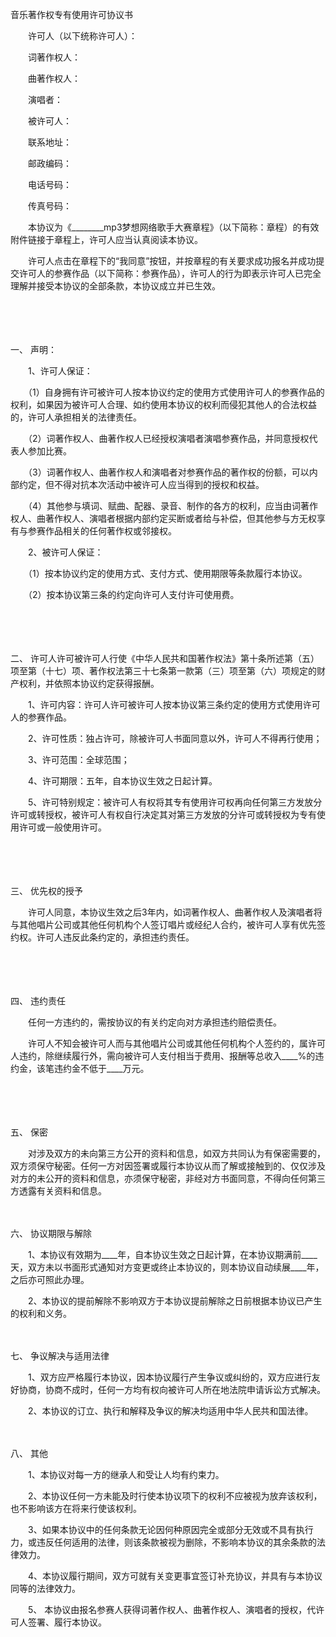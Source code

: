 



音乐著作权专有使用许可协议书



 

　　许可人（以下统称许可人）：

　　词著作权人：

　　曲著作权人：

　　演唱者：　　

　　被许可人：

　　联系地址：

　　邮政编码：

　　电话号码：

　　传真号码：　　

　　本协议为《________mp3梦想网络歌手大赛章程》（以下简称：章程）的有效附件链接于章程上，许可人应当认真阅读本协议。

　　许可人点击在章程下的“我同意”按钮，并按章程的有关要求成功报名并成功提交许可人的参赛作品（以下简称：参赛作品），许可人的行为即表示许可人已完全理解并接受本协议的全部条款，本协议成立并已生效。

　　

　　

一、
声明：

　　1、许可人保证：

　　（1）自身拥有许可被许可人按本协议约定的使用方式使用许可人的参赛作品的权利，如果因为被许可人合理、如约使用本协议的权利而侵犯其他人的合法权益的，许可人承担相关的法律责任。

　　（2）词著作权人、曲著作权人已经授权演唱者演唱参赛作品，并同意授权代表人参加比赛。

　　（3）词著作权人、曲著作权人和演唱者对参赛作品的著作权的份额，可以内部约定，但不得对抗本次活动中被许可人应当得到的授权和权益。

　　（4）其他参与填词、赋曲、配器、录音、制作的各方的权利，应当由词著作权人、曲著作权人、演唱者根据内部约定买断或者给与补偿，但其他参与方无权享有与参赛作品相关的任何著作权或邻接权。

　　2、被许可人保证：

　　（1）按本协议约定的使用方式、支付方式、使用期限等条款履行本协议。

　　（2）按本协议第三条的约定向许可人支付许可使用费。

　　

　　

二、
许可人许可被许可人行使《中华人民共和国著作权法》第十条所述第（五）项至第（十七）项、著作权法第三十七条第一款第（三）项至第（六）项规定的财产权利，并依照本协议约定获得报酬。

　　1、许可内容：许可人许可被许可人按本协议第三条约定的使用方式使用许可人的参赛作品。

　　2、许可性质：独占许可，除被许可人书面同意以外，许可人不得再行使用；

　　3、许可范围：全球范围；

　　4、许可期限：五年，自本协议生效之日起计算。

　　5、许可特别规定：被许可人有权将其专有使用许可权再向任何第三方发放分许可或转授权，被许可人有权自行决定其对第三方发放的分许可或转授权为专有使用许可或一般使用许可。

　　

　　

三、
优先权的授予

　　许可人同意，本协议生效之后3年内，如词著作权人、曲著作权人及演唱者将与其他唱片公司或其他任何机构个人签订唱片或经纪人合约，被许可人享有优先签约权。许可人违反此条约定的，承担违约责任。

　　

　　

四、
违约责任

　　任何一方违约的，需按协议的有关约定向对方承担违约赔偿责任。

　　许可人不知会被许可人而与其他唱片公司或其他任何机构个人签约的，属许可人违约，除继续履行外，需向被许可人支付相当于费用、报酬等总收入____%的违约金，该笔违约金不低于____万元。

　　

　　

五、
保密

　　对涉及双方的未向第三方公开的资料和信息，如双方共同认为有保密需要的，双方须保守秘密。任何一方对因签署或履行本协议从而了解或接触到的、仅仅涉及对方的未公开的资料和信息，亦须保守秘密，非经对方书面同意，不得向任何第三方透露有关资料和信息。

　　

六、
协议期限与解除

　　1、本协议有效期为____年，自本协议生效之日起计算，在本协议期满前____天，双方未以书面形式通知对方变更或终止本协议的，则本协议自动续展____年，之后亦可照此办理。

　　2、本协议的提前解除不影响双方于本协议提前解除之日前根据本协议已产生的权利和义务。

　　

七、
争议解决与适用法律

　　1、双方应严格履行本协议，因本协议履行产生争议或纠纷的，双方应进行友好协商，协商不成时，任何一方均有权向被许可人所在地法院申请诉讼方式解决。

　　2、本协议的订立、执行和解释及争议的解决均适用中华人民共和国法律。

　　

八、
其他

　　1、本协议对每一方的继承人和受让人均有约束力。

　　2、本协议任何一方未能及时行使本协议项下的权利不应被视为放弃该权利，也不影响该方在将来行使该权利。

　　3、如果本协议中的任何条款无论因何种原因完全或部分无效或不具有执行力，或违反任何适用的法律，则该条款被视为删除，不影响本协议的其余条款的法律效力。

　　4、本协议履行期间，双方可就有关变更事宜签订补充协议，并具有与本协议同等的法律效力。

　　5、 本协议由报名参赛人获得词著作权人、曲著作权人、演唱者的授权，代许可人签署、履行本协议。